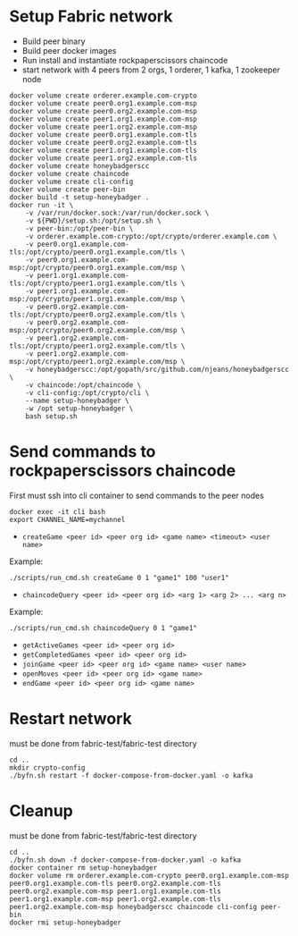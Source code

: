 # Setup Fabric network
* Build peer binary
* Build peer docker images
* Run install and instantiate rockpaperscissors chaincode
* start network with 4 peers from 2 orgs, 1 orderer, 1 kafka, 1 zookeeper node
```
docker volume create orderer.example.com-crypto
docker volume create peer0.org1.example.com-msp
docker volume create peer0.org2.example.com-msp
docker volume create peer1.org1.example.com-msp
docker volume create peer1.org2.example.com-msp
docker volume create peer0.org1.example.com-tls
docker volume create peer0.org2.example.com-tls
docker volume create peer1.org1.example.com-tls
docker volume create peer1.org2.example.com-tls
docker volume create honeybadgerscc
docker volume create chaincode
docker volume create cli-config
docker volume create peer-bin
docker build -t setup-honeybadger .
docker run -it \
	-v /var/run/docker.sock:/var/run/docker.sock \
	-v ${PWD}/setup.sh:/opt/setup.sh \
	-v peer-bin:/opt/peer-bin \
	-v orderer.example.com-crypto:/opt/crypto/orderer.example.com \
	-v peer0.org1.example.com-tls:/opt/crypto/peer0.org1.example.com/tls \
	-v peer0.org1.example.com-msp:/opt/crypto/peer0.org1.example.com/msp \
	-v peer1.org1.example.com-tls:/opt/crypto/peer1.org1.example.com/tls \
	-v peer1.org1.example.com-msp:/opt/crypto/peer1.org1.example.com/msp \
	-v peer0.org2.example.com-tls:/opt/crypto/peer0.org2.example.com/tls \
	-v peer0.org2.example.com-msp:/opt/crypto/peer0.org2.example.com/msp \
	-v peer1.org2.example.com-tls:/opt/crypto/peer1.org2.example.com/tls \
	-v peer1.org2.example.com-msp:/opt/crypto/peer1.org2.example.com/msp \
	-v honeybadgerscc:/opt/gopath/src/github.com/njeans/honeybadgerscc \
	-v chaincode:/opt/chaincode \
	-v cli-config:/opt/crypto/cli \
	--name setup-honeybadger \
	-w /opt setup-honeybadger \
	bash setup.sh
```

# Send commands to rockpaperscissors chaincode
First must ssh into cli container to send commands to the peer nodes
```
docker exec -it cli bash
export CHANNEL_NAME=mychannel
```

* `createGame <peer id> <peer org id> <game name> <timeout> <user name>`

Example:

```
./scripts/run_cmd.sh createGame 0 1 "game1" 100 "user1"
```

* `chaincodeQuery <peer id> <peer org id> <arg 1> <arg 2> ... <arg n>`

Example:
```
./scripts/run_cmd.sh chaincodeQuery 0 1 "game1"
```

* `getActiveGames <peer id> <peer org id>`
* `getCompletedGames <peer id> <peer org id>`
* `joinGame <peer id> <peer org id> <game name> <user name>`
* `openMoves <peer id> <peer org id> <game name>`
* `endGame <peer id> <peer org id> <game name>`

# Restart network

must be done from fabric-test/fabric-test directory

```
cd ..
mkdir crypto-config
./byfn.sh restart -f docker-compose-from-docker.yaml -o kafka
```

# Cleanup
must be done from fabric-test/fabric-test directory

```
cd ..
./byfn.sh down -f docker-compose-from-docker.yaml -o kafka
docker container rm setup-honeybadger
docker volume rm orderer.example.com-crypto peer0.org1.example.com-msp peer0.org1.example.com-tls peer0.org2.example.com-tls peer0.org2.example.com-msp peer1.org1.example.com-tls peer1.org1.example.com-msp peer1.org2.example.com-tls peer1.org2.example.com-msp honeybadgerscc chaincode cli-config peer-bin
docker rmi setup-honeybadger
```
